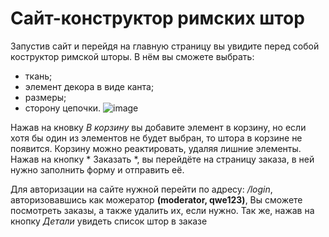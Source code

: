 # Сайт-конструктор римских штор
Запустив сайт и перейдя на главную страницу вы увидите перед собой коструктор римской шторы. В нём вы сможете выбрать:
- ткань;
- элемент декора в виде канта;
- размеры;
- сторону цепочки.
![image](https://github.com/RuslanFN/new_roman/assets/71498619/013df76d-1884-4669-8202-65dc14db9e6c)

Нажав на кновку *В корзину* вы добавите элемент в корзину, но если хотя бы один из элементов не будет выбран, то штора в корзине не появится.
Корзину можно реактировать, удаляя лишние элементы. Нажав на кнопку * Заказать *, вы перейдёте на страницу заказа, в ней нужно заполнить форму и отправить её.

Для авторизации на сайте нужной перейти по адресу: */login*, авторизовавшись как можератор **(moderator, qwe123)**, Вы сможете посмотреть заказы, а также удалить их, если нужно. Так же, нажав на кнопку *Детали* увидеть список штор в заказе
